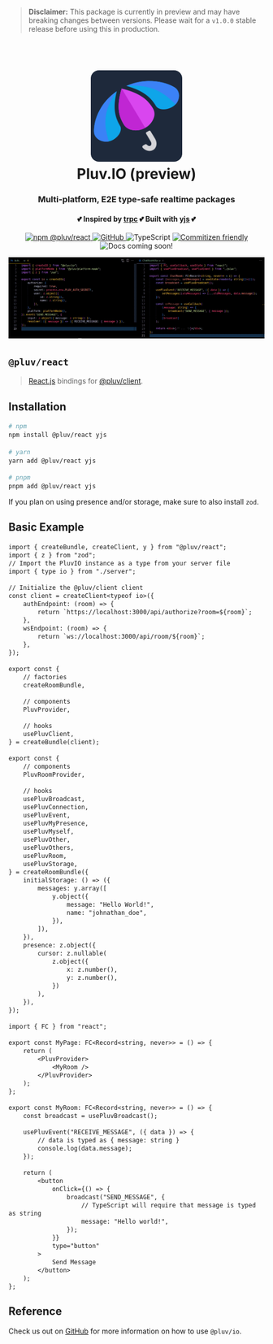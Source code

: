> **Disclaimer:**
> This package is currently in preview and may have breaking changes between versions. Please wait for a `v1.0.0` stable release before using this in production.

<h1 align="center">
  <br />
  <img src="https://github.com/pluv-io/pluv/blob/master/assets/pluv-icon-192x192.png?raw=true" alt="Pluv.IO" width="180" style="border-radius:16px" />
  <br />
  Pluv.IO (preview)
  <br />
</h1>

<h3 align="center">Multi-platform, E2E type-safe realtime packages</h3>
<h4 align="center">💕 Inspired by <a href="https://trpc.io">trpc</a> 💕 Built with <a href="https://docs.yjs.dev/">yjs</a> 💕</h4>

<p align="center">
  <a href="https://www.npmjs.com/package/@pluv/react">
    <img src="https://img.shields.io/npm/v/@pluv/react" alt="npm @pluv/react" />
  </a>
  <a href="https://github.com/pluv-io/pluv/blob/master/LICENSE">
    <img alt="GitHub" src="https://img.shields.io/github/license/pluv-io/pluv" alt="License MIT" />
  </a>
  <img src="https://badgen.net/badge/-/TypeScript?icon=typescript&label&labelColor=blue&color=555555" alt="TypeScript" />
  <a href="https://commitizen.github.io/cz-cli/">
    <img src="https://img.shields.io/badge/commitizen-friendly-brightgreen.svg" alt="Commitizen friendly" />
  </a>
  <img src="https://img.shields.io/badge/docs-coming%20soon!-blue" alt="Docs coming soon!" />
</p>

<p align="center">
  <img src="https://github.com/pluv-io/pluv/blob/master/assets/demo-events.gif?raw=true" alt="Demo" />
</p>

## `@pluv/react`

> [React.js](https://reactjs.org/) bindings for [@pluv/client](https://www.npmjs.com/package/@pluv/client).

## Installation

```bash
# npm
npm install @pluv/react yjs

# yarn
yarn add @pluv/react yjs

# pnpm
pnpm add @pluv/react yjs
```

If you plan on using presence and/or storage, make sure to also install `zod`.

## Basic Example

```tsx
import { createBundle, createClient, y } from "@pluv/react";
import { z } from "zod";
// Import the PluvIO instance as a type from your server file
import { type io } from "./server";

// Initialize the @pluv/client client
const client = createClient<typeof io>({
    authEndpoint: (room) => {
        return `https://localhost:3000/api/authorize?room=${room}`;
    },
    wsEndpoint: (room) => {
        return `ws://localhost:3000/api/room/${room}`;
    },
});

export const {
    // factories
    createRoomBundle,

    // components
    PluvProvider,

    // hooks
    usePluvClient,
} = createBundle(client);

export const {
    // components
    PluvRoomProvider,

    // hooks
    usePluvBroadcast,
    usePluvConnection,
    usePluvEvent,
    usePluvMyPresence,
    usePluvMyself,
    usePluvOther,
    usePluvOthers,
    usePluvRoom,
    usePluvStorage,
} = createRoomBundle({
    initialStorage: () => ({
        messages: y.array([
            y.object({
                message: "Hello World!",
                name: "johnathan_doe",
            }),
        ]),
    }),
    presence: z.object({
        cursor: z.nullable(
            z.object({
                x: z.number(),
                y: z.number(),
            })
        ),
    }),
});

import { FC } from "react";

export const MyPage: FC<Record<string, never>> = () => {
    return (
        <PluvProvider>
            <MyRoom />
        </PluvProvider>
    );
};

export const MyRoom: FC<Record<string, never>> = () => {
    const broadcast = usePluvBroadcast();

    usePluvEvent("RECEIVE_MESSAGE", ({ data }) => {
        // data is typed as { message: string }
        console.log(data.message);
    });

    return (
        <button
            onClick={() => {
                broadcast("SEND_MESSAGE", {
                    // TypeScript will require that message is typed as string
                    message: "Hello world!",
                });
            }}
            type="button"
        >
            Send Message
        </button>
    );
};
```

## Reference

Check us out on [GitHub](https://github.com/pluv-io/pluv) for more information on how to use `@pluv/io`.
